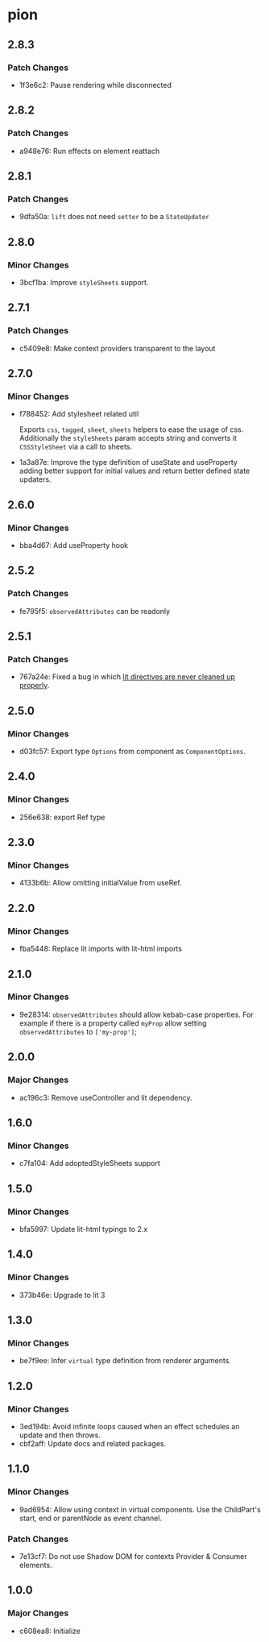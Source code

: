 # pion

## 2.8.3

### Patch Changes

- 1f3e6c2: Pause rendering while disconnected

## 2.8.2

### Patch Changes

- a948e76: Run effects on element reattach

## 2.8.1

### Patch Changes

- 9dfa50a: `lift` does not need `setter` to be a `StateUpdater`

## 2.8.0

### Minor Changes

- 3bcf1ba: Improve `styleSheets` support.

## 2.7.1

### Patch Changes

- c5409e8: Make context providers transparent to the layout

## 2.7.0

### Minor Changes

- f788452: Add stylesheet related util

  Exports `css`, `tagged`, `sheet`, `sheets` helpers to ease the usage of css.
  Additionally the `styleSheets` param accepts string and converts it `CSSStyleSheet` via a call to sheets.

- 1a3a87e: Improve the type definition of useState and useProperty adding better support for initial values
  and return better defined state updaters.

## 2.6.0

### Minor Changes

- bba4d67: Add useProperty hook

## 2.5.2

### Patch Changes

- fe795f5: `observedAttributes` can be readonly

## 2.5.1

### Patch Changes

- 767a24e: Fixed a bug in which [lit directives are never cleaned up properly](https://github.com/pionjs/pion/issues/17).

## 2.5.0

### Minor Changes

- d03fc57: Export type `Options` from component as `ComponentOptions`.

## 2.4.0

### Minor Changes

- 256e638: export Ref type

## 2.3.0

### Minor Changes

- 4133b6b: Allow omitting initialValue from useRef.

## 2.2.0

### Minor Changes

- fba5448: Replace lit imports with lit-html imports

## 2.1.0

### Minor Changes

- 9e28314: `observedAttributes` should allow kebab-case properties.
  For example if there is a property called `myProp` allow setting `observedAttributes` to `['my-prop']`;

## 2.0.0

### Major Changes

- ac196c3: Remove useController and lit dependency.

## 1.6.0

### Minor Changes

- c7fa104: Add adoptedStyleSheets support

## 1.5.0

### Minor Changes

- bfa5997: Update lit-html typings to 2.x

## 1.4.0

### Minor Changes

- 373b46e: Upgrade to lit 3

## 1.3.0

### Minor Changes

- be7f9ee: Infer `virtual` type definition from renderer arguments.

## 1.2.0

### Minor Changes

- 3ed194b: Avoid infinite loops caused when an effect schedules an update and then throws.
- cbf2aff: Update docs and related packages.

## 1.1.0

### Minor Changes

- 9ad6954: Allow using context in virtual components.
  Use the ChildPart's start, end or parentNode as event channel.

### Patch Changes

- 7e13cf7: Do not use Shadow DOM for contexts Provider & Consumer elements.

## 1.0.0

### Major Changes

- c608ea8: Initialize
